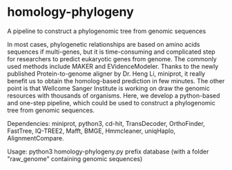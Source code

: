 # homology-phylogeny
A pipeline to construct a phylogenomic tree from genomic sequences

In most cases, phylogenetic relationships are based on amino acids sequences if multi-genes, but it is time-consuming and complicated step for researchers to predict eukaryotic genes from genome. The commonly used methods include MAKER and EVidenceModeler. Thanks to the newly published Protein-to-genome aligner by Dr. Heng Li, miniprot, it really benefit us to obtain the homolog-based prediction in few minutes. The other point is that Wellcome Sanger Institute is working on draw the genomic resources with thousands of organisms. Here, we develop a python-based and one-step pipeline, which could be used to construct a phylogenomic tree from genomic sequences.

Dependencies: miniprot, python3, cd-hit, TransDecoder, OrthoFinder, FastTree, IQ-TREE2, Mafft, BMGE, Hmmcleaner, uniqHaplo, AlignmentCompare.

Usage: python3 homology-phylogeny.py prefix database (with a folder "raw_genome" containing genomic sequences)
